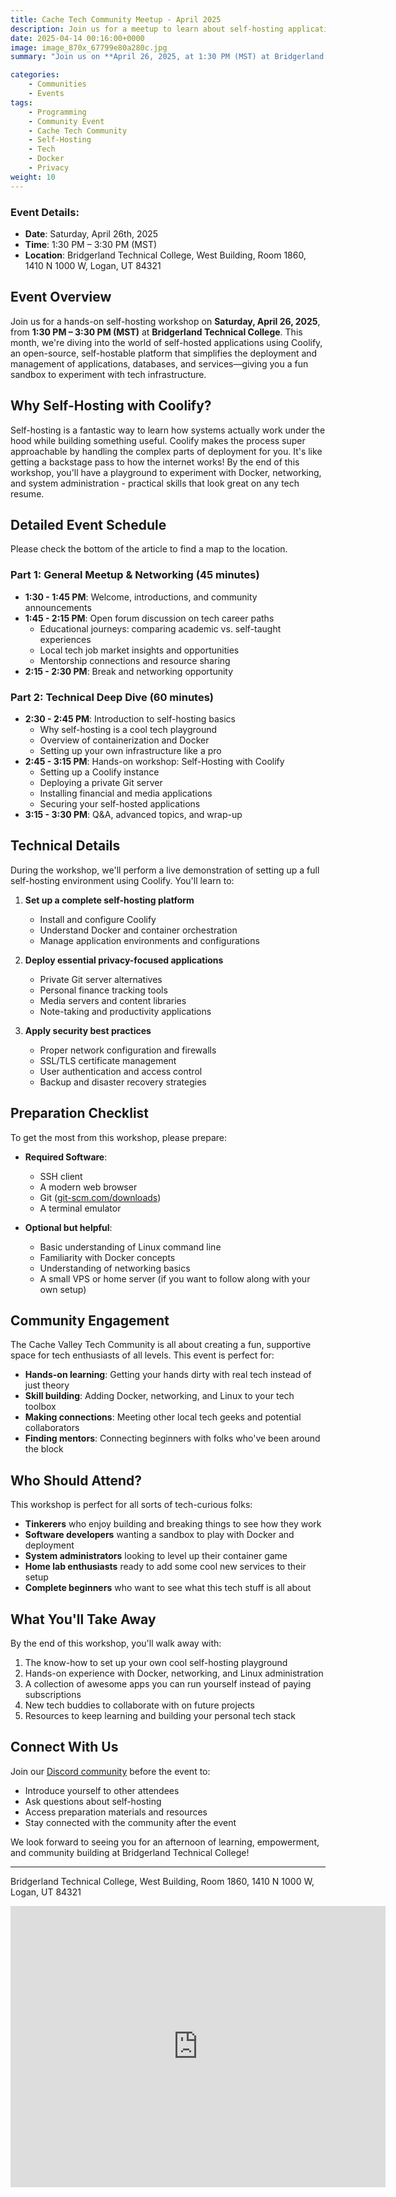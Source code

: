 ```yaml
---
title: Cache Tech Community Meetup - April 2025
description: Join us for a meetup to learn about self-hosting applications using Coolify!
date: 2025-04-14 00:16:00+0000
image: image_870x_67799e80a280c.jpg
summary: "Join us on **April 26, 2025, at 1:30 PM (MST) at Bridgerland Technical College** for a tech meetup focused on **self-hosting and privacy**. The event features an **open discussion on tech careers** and a **hands-on demo** where attendees will learn to **self-host applications using Coolify**. Open to all skill levels—bring your laptop and curiosity!"

categories:
    - Communities
    - Events
tags:
    - Programming
    - Community Event
    - Cache Tech Community
    - Self-Hosting
    - Tech
    - Docker
    - Privacy
weight: 10
---
```


### Event Details:
- **Date**: Saturday, April 26th, 2025
- **Time**: 1:30 PM – 3:30 PM (MST)
- **Location**: Bridgerland Technical College, West Building, Room 1860, 1410 N 1000 W, Logan, UT 84321

## Event Overview
Join us for a hands-on self-hosting workshop on **Saturday, April 26, 2025**, from **1:30 PM – 3:30 PM (MST)** at **Bridgerland Technical College**. This month, we're diving into the world of self-hosted applications using Coolify, an open-source, self-hostable platform that simplifies the deployment and management of applications, databases, and services—giving you a fun sandbox to experiment with tech infrastructure.

## Why Self-Hosting with Coolify?
Self-hosting is a fantastic way to learn how systems actually work under the hood while building something useful. Coolify makes the process super approachable by handling the complex parts of deployment for you. It's like getting a backstage pass to how the internet works! By the end of this workshop, you'll have a playground to experiment with Docker, networking, and system administration - practical skills that look great on any tech resume.

## Detailed Event Schedule

Please check the bottom of the article to find a map to the location.

### Part 1: General Meetup & Networking (45 minutes)
- **1:30 - 1:45 PM**: Welcome, introductions, and community announcements
- **1:45 - 2:15 PM**: Open forum discussion on tech career paths
  - Educational journeys: comparing academic vs. self-taught experiences
  - Local tech job market insights and opportunities
  - Mentorship connections and resource sharing
- **2:15 - 2:30 PM**: Break and networking opportunity

### Part 2: Technical Deep Dive (60 minutes)
- **2:30 - 2:45 PM**: Introduction to self-hosting basics
  - Why self-hosting is a cool tech playground
  - Overview of containerization and Docker
  - Setting up your own infrastructure like a pro
- **2:45 - 3:15 PM**: Hands-on workshop: Self-Hosting with Coolify
  - Setting up a Coolify instance
  - Deploying a private Git server
  - Installing financial and media applications
  - Securing your self-hosted applications
- **3:15 - 3:30 PM**: Q&A, advanced topics, and wrap-up

## Technical Details
During the workshop, we'll perform a live demonstration of setting up a full self-hosting environment using Coolify. You'll learn to:

1. **Set up a complete self-hosting platform**
   - Install and configure Coolify
   - Understand Docker and container orchestration
   - Manage application environments and configurations

2. **Deploy essential privacy-focused applications**
   - Private Git server alternatives
   - Personal finance tracking tools
   - Media servers and content libraries
   - Note-taking and productivity applications

3. **Apply security best practices**
   - Proper network configuration and firewalls
   - SSL/TLS certificate management
   - User authentication and access control
   - Backup and disaster recovery strategies

## Preparation Checklist
To get the most from this workshop, please prepare:

- **Required Software**:
  - SSH client
  - A modern web browser
  - Git ([git-scm.com/downloads](https://git-scm.com/downloads))
  - A terminal emulator

- **Optional but helpful**:
  - Basic understanding of Linux command line
  - Familiarity with Docker concepts
  - Understanding of networking basics
  - A small VPS or home server (if you want to follow along with your own setup)

## Community Engagement
The Cache Valley Tech Community is all about creating a fun, supportive space for tech enthusiasts of all levels. This event is perfect for:

- **Hands-on learning**: Getting your hands dirty with real tech instead of just theory
- **Skill building**: Adding Docker, networking, and Linux to your tech toolbox
- **Making connections**: Meeting other local tech geeks and potential collaborators
- **Finding mentors**: Connecting beginners with folks who've been around the block

## Who Should Attend?
This workshop is perfect for all sorts of tech-curious folks:

- **Tinkerers** who enjoy building and breaking things to see how they work
- **Software developers** wanting a sandbox to play with Docker and deployment
- **System administrators** looking to level up their container game
- **Home lab enthusiasts** ready to add some cool new services to their setup
- **Complete beginners** who want to see what this tech stuff is all about

## What You'll Take Away
By the end of this workshop, you'll walk away with:

1. The know-how to set up your own cool self-hosting playground
2. Hands-on experience with Docker, networking, and Linux administration
3. A collection of awesome apps you can run yourself instead of paying subscriptions
4. New tech buddies to collaborate with on future projects
5. Resources to keep learning and building your personal tech stack

## Connect With Us
Join our [Discord community](https://discord.gg/YNkqmVGZbS) before the event to:
- Introduce yourself to other attendees
- Ask questions about self-hosting
- Access preparation materials and resources
- Stay connected with the community after the event

We look forward to seeing you for an afternoon of learning, empowerment, and community building at Bridgerland Technical College!


---

Bridgerland Technical College, West Building, Room 1860, 1410 N 1000 W, Logan, UT 84321

<iframe src="https://www.google.com/maps/embed?pb=!1m18!1m12!1m3!1d1052.2634352012012!2d-111.85486010495926!3d41.7582578833811!2m3!1f0!2f0!3f0!3m2!1i1024!2i768!4f13.1!3m3!1m2!1s0x87548761d149ad99%3A0x8097136802931f7!2s1410%20N%201000%20W%2C%20Logan%2C%20UT%2084321!5e0!3m2!1sen!2sus!4v1741883188917!5m2!1sen!2sus" width="600" height="450" style="border:0;" allowfullscreen="" loading="lazy" referrerpolicy="no-referrer-when-downgrade"></iframe>
